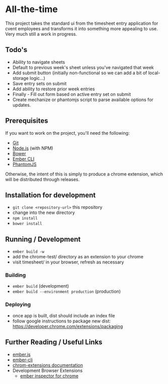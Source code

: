 # All-the-time

This project takes the standard ui from the timesheet entry application for cvent employees and transforms it into something more appealing to use. Very much still a work in progress.

## Todo's

* Ability to navigate sheets
* Default to previous week's sheet unless you've navigated that week
* Add submit button (initially non-functional so we can add a bit of local-storage logic...)
* Save entry sets on submit
* Add ability to restore prior week entries
* Finally - Fill out form based on active entry set on submit
* Create mechanize or phantomjs script to parse available options for updates.

## Prerequisites

If you want to work on the project, you'll need the following:

* [Git](http://git-scm.com/)
* [Node.js](http://nodejs.org/) (with NPM)
* [Bower](http://bower.io/)
* [Ember CLI](http://www.ember-cli.com/)
* [PhantomJS](http://phantomjs.org/)

Otherwise, the intent of this is simply to produce a chrome extension, which will be distributed through releases.

## Installation for development

* `git clone <repository-url>` this repository
* change into the new directory
* `npm install`
* `bower install`

## Running / Development

* `ember build -w`
* add the chrome-test/ directory as an extension to your chrome
* visit timesheet/ in your browser, refresh as necessary

### Building

* `ember build` (development)
* `ember build --environment production` (production)

### Deploying

* once app is built, dist should include an index file
* follow google instructions to package new dist: https://developer.chrome.com/extensions/packaging

## Further Reading / Useful Links

* [ember.js](http://emberjs.com/)
* [ember-cli](http://www.ember-cli.com/)
* [chrom-extensions documentation](https://developer.chrome.com/extensions)
* Development Browser Extensions
  * [ember inspector for chrome](https://chrome.google.com/webstore/detail/ember-inspector/bmdblncegkenkacieihfhpjfppoconhi)
